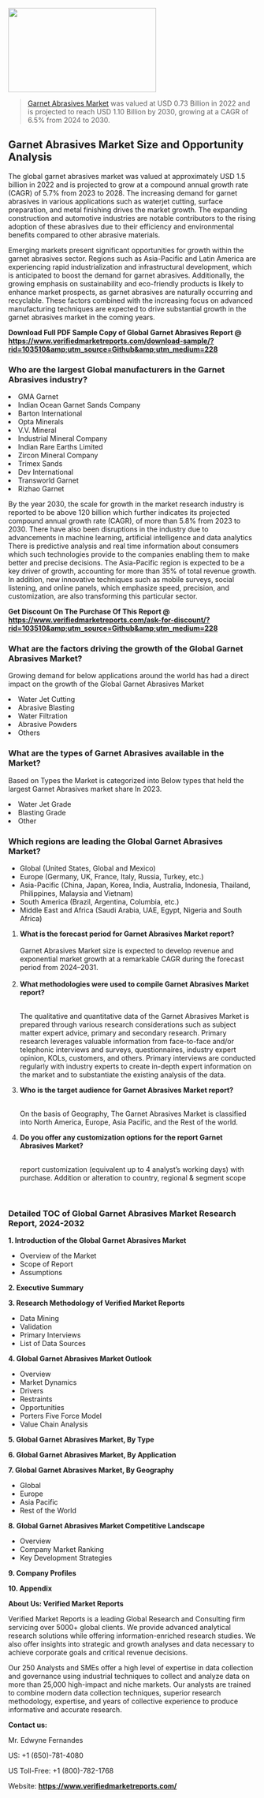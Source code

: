 <img src="https://ffe5etoiles.com/wp-content/uploads/2024/12/MST1-300x171.png" alt="" width="300" height="171" class="alignnone size-medium wp-image-20088" /><blockquote><p><p><a href="https://www.verifiedmarketreports.com/download-sample/?rid=103510&utm_source=Github&utm_medium=228" target="_blank">Garnet Abrasives Market</a> was valued at USD 0.73 Billion in 2022 and is projected to reach USD 1.10 Billion by 2030, growing at a CAGR of 6.5% from 2024 to 2030.</p></blockquote><p><h2>Garnet Abrasives Market Size and Opportunity Analysis</h2> <p>The global garnet abrasives market was valued at approximately USD 1.5 billion in 2022 and is projected to grow at a compound annual growth rate (CAGR) of 5.7% from 2023 to 2028. The increasing demand for garnet abrasives in various applications such as waterjet cutting, surface preparation, and metal finishing drives the market growth. The expanding construction and automotive industries are notable contributors to the rising adoption of these abrasives due to their efficiency and environmental benefits compared to other abrasive materials.</p> <p>Emerging markets present significant opportunities for growth within the garnet abrasives sector. Regions such as Asia-Pacific and Latin America are experiencing rapid industrialization and infrastructural development, which is anticipated to boost the demand for garnet abrasives. Additionally, the growing emphasis on sustainability and eco-friendly products is likely to enhance market prospects, as garnet abrasives are naturally occurring and recyclable. These factors combined with the increasing focus on advanced manufacturing techniques are expected to drive substantial growth in the garnet abrasives market in the coming years.</p> </p><p class=""><strong>Download Full PDF Sample Copy of Global Garnet Abrasives Report @ <a href="https://www.verifiedmarketreports.com/download-sample/?rid=103510&amp;utm_source=Github&amp;utm_medium=228" target="_blank">https://www.verifiedmarketreports.com/download-sample/?rid=103510&amp;utm_source=Github&amp;utm_medium=228</a></strong></p><h3 id="" class="">Who are the largest Global manufacturers in the Garnet Abrasives industry?</h3><p><li>GMA Garnet</li><li> Indian Ocean Garnet Sands Company</li><li> Barton International</li><li> Opta Minerals</li><li> V.V. Mineral</li><li> Industrial Mineral Company</li><li> Indian Rare Earths Limited</li><li> Zircon Mineral Company</li><li> Trimex Sands</li><li> Dev International</li><li> Transworld Garnet</li><li> Rizhao Garnet</li></p><div class=""><div class="" dir="" data-message-author-role="" data-message-id="" data-message-model-slug=""><div class=""><div class=""><div class=""><div class="" dir="" data-message-author-role="" data-message-id="" data-message-model-slug=""><div class=""><div class=""><p>By the year 2030, the scale for growth in the market research industry is reported to be above 120 billion which further indicates its projected compound annual growth rate (CAGR), of more than 5.8% from 2023 to 2030. There have also been disruptions in the industry due to advancements in machine learning, artificial intelligence and data analytics There is predictive analysis and real time information about consumers which such technologies provide to the companies enabling them to make better and precise decisions. The Asia-Pacific region is expected to be a key driver of growth, accounting for more than 35% of total revenue growth. In addition, new innovative techniques such as mobile surveys, social listening, and online panels, which emphasize speed, precision, and customization, are also transforming this particular sector.</p><p><strong>Get Discount On The Purchase Of This Report @&nbsp; <a href="https://www.verifiedmarketreports.com/ask-for-discount/?rid=103510&amp;utm_source=Github&amp;utm_medium=228" target="_blank">https://www.verifiedmarketreports.com/ask-for-discount/?rid=103510&amp;utm_source=Github&amp;utm_medium=228</a></strong></p></div></div></div></div></div></div></div></div><h3 id="" class="">What are the factors driving the growth of the Global Garnet Abrasives Market?</h3><p id="" class="">Growing demand for below applications around the world has had a direct impact on the growth of the Global Garnet Abrasives Market</p><p id="" class=""><li>Water Jet Cutting</li><li> Abrasive Blasting</li><li> Water Filtration</li><li> Abrasive Powders</li><li> Others</li></p><h3 id="" class="">What are the types of Garnet Abrasives available in the Market?</h3><p id="" class="">Based on Types the Market is categorized into Below types that held the largest Garnet Abrasives market share In 2023.</p><p id="" class=""><li>Water Jet Grade</li><li> Blasting Grade</li><li> Other</li></p><h3 id="" class="">Which regions are leading the Global Garnet Abrasives Market?</h3><ul><li>Global (United States, Global and Mexico)</li><li>Europe (Germany, UK, France, Italy, Russia, Turkey, etc.)</li><li>Asia-Pacific (China, Japan, Korea, India, Australia, Indonesia, Thailand, Philippines, Malaysia and Vietnam)</li><li>South America (Brazil, Argentina, Columbia, etc.)</li><li>Middle East and Africa (Saudi Arabia, UAE, Egypt, Nigeria and South Africa)</li></ul><p><ol><li><strong>What is the forecast period for Garnet Abrasives Market report?<br /></strong><br /><span data-sheets-root="1" data-sheets-value="{&quot;1&quot;:2,&quot;2&quot;:&quot;XXXX size is expected to develop revenue and exponential market growth at a remarkable CAGR during the forecast period from 2024&ndash;2030.&quot;}" data-sheets-userformat="{&quot;2&quot;:12674,&quot;4&quot;:{&quot;1&quot;:2,&quot;2&quot;:16776960},&quot;10&quot;:2,&quot;11&quot;:0,&quot;15&quot;:&quot;Arial&quot;,&quot;16&quot;:12}">Garnet Abrasives Market size is expected to develop revenue and exponential market growth at a remarkable CAGR during the forecast period from 2024&ndash;2031.</span><br /><br /></li><li><strong>What methodologies were used to compile Garnet Abrasives Market report?<br /><br /></strong><p>The qualitative and quantitative data of the&nbsp;Garnet Abrasives Market is prepared through various research considerations such as subject matter expert advice, primary and secondary research. Primary research leverages valuable information from face-to-face and/or telephonic interviews and surveys, questionnaires, industry expert opinion, KOLs, customers, and others. Primary interviews are conducted regularly with industry experts to create in-depth expert information on the market and to substantiate the existing analysis of the data.&nbsp;</p></li><li><strong>Who is the target audience for Garnet Abrasives Market report?<br /><br /></strong><p>On the basis of Geography, The&nbsp;Garnet Abrasives Market is classified into North America, Europe, Asia Pacific, and the Rest of the world.</p></li><li><strong>Do you offer any customization options for the report Garnet Abrasives Market?<br /><br /></strong><p>report customization (equivalent up to 4 analyst&rsquo;s working days) with purchase. Addition or alteration to country, regional &amp; segment scope</p><p>&nbsp;</p></li></ol></p><h3 id="" class="">Detailed TOC of Global Garnet Abrasives Market Research Report, 2024-2032</h3><p id="" class=""><strong>1. Introduction of the Global Garnet Abrasives Market</strong></p><ul><li>Overview of the Market</li><li>Scope of Report</li><li>Assumptions</li></ul><p id="" class=""><strong>2. Executive Summary</strong></p><p id="" class=""><strong>3. Research Methodology of&nbsp;Verified Market Reports</strong></p><ul><li>Data Mining</li><li>Validation</li><li>Primary Interviews</li><li>List of Data Sources</li></ul><p id="" class=""><strong>4. Global Garnet Abrasives Market Outlook</strong></p><ul><li>Overview</li><li>Market Dynamics</li><li>Drivers</li><li>Restraints</li><li>Opportunities</li><li>Porters Five Force Model</li><li>Value Chain Analysis</li></ul><p id="" class=""><strong>5. Global Garnet Abrasives Market, By&nbsp;Type</strong></p><p id="" class=""><strong>6. Global Garnet Abrasives Market, By Application</strong></p><p id="" class=""><strong>7. Global Garnet Abrasives Market, By Geography</strong></p><ul><li>Global</li><li>Europe</li><li>Asia Pacific</li><li>Rest of the World</li></ul><p id="" class=""><strong>8. Global Garnet Abrasives Market Competitive Landscape</strong></p><ul><li>Overview</li><li>Company Market Ranking</li><li>Key Development Strategies</li></ul><p id="" class=""><strong>9. Company Profiles</strong></p><p id="" class=""><strong>10. Appendix</strong></p><p id="" class=""><strong>About Us: Verified Market Reports</strong></p><p id="" class="">Verified Market Reports is a leading Global Research and Consulting firm servicing over 5000+ global clients. We provide advanced analytical research solutions while offering information-enriched research studies. We also offer insights into strategic and growth analyses and data necessary to achieve corporate goals and critical revenue decisions.</p><p id="" class="">Our 250 Analysts and SMEs offer a high level of expertise in data collection and governance using industrial techniques to collect and analyze data on more than 25,000 high-impact and niche markets. Our analysts are trained to combine modern data collection techniques, superior research methodology, expertise, and years of collective experience to produce informative and accurate research.</p><p id="" class=""><strong>Contact us:</strong></p><p id="" class="">Mr. Edwyne Fernandes</p><p id="" class="">US: +1 (650)-781-4080</p><p id="" class="">US Toll-Free: +1 (800)-782-1768</p><p id="" class="">Website: <a target="" data-test-app-aware-link=""><strong>https://www.verifiedmarketreports.com/</strong></a></p>
